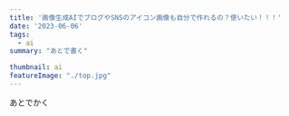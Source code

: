 ```yaml
---
title: '画像生成AIでブログやSNSのアイコン画像も自分で作れるの？使いたい！！！'
date: '2023-06-06'
tags:
  - ai
summary: "あとで書く"

thumbnail: ai
featureImage: "./top.jpg"
---
```


あとでかく
